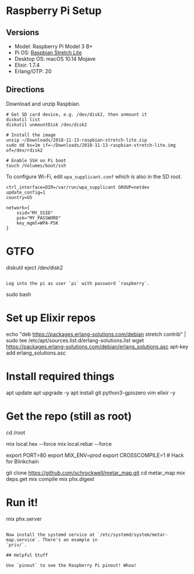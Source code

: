 # Raspberry Pi Setup

## Versions

* Model: Raspberry Pi Model 3 B+
* Pi OS: [Raspbian Stretch Lite](https://www.raspberrypi.org/downloads/raspbian/)
* Desktop OS: macOS 10.14 Mojave
* Elixir: 1.7.4
* Erlang/OTP: 20

## Directions

Download and unzip Raspbian.

```
# Get SD card device, e.g. /dev/disk2, then unmount it
diskutil list
diskutil unmountDisk /dev/disk2

# Install the image
unzip ~/Downloads/2018-11-13-raspbian-stretch-lite.zip
sudo dd bs=1m if=~/Downloads/2018-11-13-raspbian-stretch-lite.img of=/dev/rdisk2

# Enable SSH on Pi boot
touch /Volumes/boot/ssh
```

To configure Wi-Fi, edit `wpa_supplicant.conf` which is also in the SD root.

```
ctrl_interface=DIR=/var/run/wpa_supplicant GROUP=netdev
update_config=1
country=US

network={
    ssid="MY_SSID"
    psk="MY_PASSWORD"
    key_mgmt=WPA-PSK
}
```

# GTFO
diskutil eject /dev/disk2
```

Log into the pi as user `pi` with password `raspberry`.

```
sudo bash

# Set up Elixir repos
echo "deb https://packages.erlang-solutions.com/debian stretch contrib" | sudo tee /etc/apt/sources.list.d/erlang-solutions.list
wget https://packages.erlang-solutions.com/debian/erlang_solutions.asc
apt-key add erlang_solutions.asc

# Install required things
apt update
apt upgrade -y
apt install git python3-gpiozero vim elixir -y

# Get the repo (still as root)
cd /root

mix local.hex --force
mix local.rebar --force

export PORT=80
export MIX_ENV=prod
export CROSSCOMPILE=1 # Hack for Blinkchain

git clone https://github.com/schrockwell/metar_map.git
cd metar_map
mix deps.get
mix compile
mix phx.digest

# Run it!
mix phx.server
```

Now install the systemd service at `/etc/systemd/system/metar-map.service`. There's an example in
`priv/`.

## Helpful Stuff

Use `pinout` to see the Raspberry Pi pinout! Whoa!

